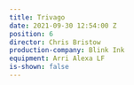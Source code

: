 ```yaml
---
title: Trivago
date: 2021-09-30 12:54:00 Z
position: 6
director: Chris Bristow
production-company: Blink Ink
equipment: Arri Alexa LF
is-shown: false
---
```


